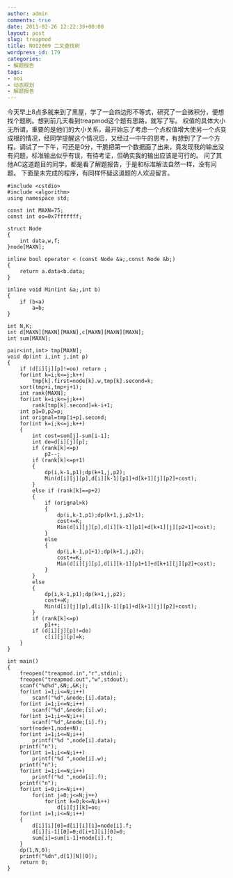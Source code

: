 ```yaml
---
author: admin
comments: true
date: 2011-02-26 12:22:39+00:00
layout: post
slug: treapmod
title: NOI2009 二叉查找树
wordpress_id: 179
categories:
- 解题报告
tags:
- noi
- 动态规划
- 解题报告
---
```


今天早上8点多就来到了黑屋，学了一会四边形不等式，研究了一会微积分，便想找个题刷。想到前几天看到treapmod这个题有思路，就写了写。
权值的具体大小无所谓，重要的是他们的大小关系，最开始忘了考虑一个点权值增大使另一个点变成根的情况，经同学提醒这个情况后，又经过一中午的思考，有想到了了一个方程。调试了一下午，可还是0分，干脆把第一个数据画了出来，竟发现我的输出没有问题，标准输出似乎有误，有待考证，但确实我的输出应该是可行的。
问了其他AC这道题目的同学，都是看了解题报告，于是和标准解法自然一样，没有问题。
下面是未完成的程序，有同样怀疑这道题的人欢迎留言。

    
    
    #include <cstdio>
    #include <algorithm>
    using namespace std;
    
    const int MAXN=75;
    const int oo=0x7fffffff;
    
    struct Node
    {
    	int data,w,f;
    }node[MAXN];
    
    inline bool operator < (const Node &a;,const Node &b;)
    {
    	return a.data<b.data;
    }
    
    inline void Min(int &a;,int b)
    {
    	if (b<a)
    		a=b;
    }
    
    int N,K;
    int d[MAXN][MAXN][MAXN],c[MAXN][MAXN][MAXN];
    int sum[MAXN];
    
    pair<int,int> tmp[MAXN];
    void dp(int i,int j,int p)
    {
    	if (d[i][j][p]!=oo) return ;
    	for(int k=i;k<=j;k++)
    		tmp[k].first=node[k].w,tmp[k].second=k;	
    	sort(tmp+i,tmp+j+1);
    	int rank[MAXN];
    	for(int k=i;k<=j;k++)
    		rank[tmp[k].second]=k-i+1;
    	int p1=0,p2=p;
    	int orignal=tmp[i+p].second;
    	for(int k=i;k<=j;k++)
    	{
    		int cost=sum[j]-sum[i-1];
    		int de=d[i][j][p];
    		if (rank[k]<=p)
    			p2--;
    		if (rank[k]<=p+1)
    		{
    			dp(i,k-1,p1);dp(k+1,j,p2);
    			Min(d[i][j][p],d[i][k-1][p1]+d[k+1][j][p2]+cost);
    		}
    		else if (rank[k]==p+2)
    		{
    			if (orignal>k)
    			{
    				dp(i,k-1,p1);dp(k+1,j,p2+1);
    				cost+=K;
    				Min(d[i][j][p],d[i][k-1][p1]+d[k+1][j][p2+1]+cost);
    			}
    			else
    			{
    				dp(i,k-1,p1+1);dp(k+1,j,p2);
    				cost+=K;
    				Min(d[i][j][p],d[i][k-1][p1+1]+d[k+1][j][p2]+cost);
    			}
    		}
    		else
    		{
    			dp(i,k-1,p1);dp(k+1,j,p2);
    			cost+=K;
    			Min(d[i][j][p],d[i][k-1][p1]+d[k+1][j][p2]+cost);
    		}
    		if (rank[k]<=p)
    			p1++;
    		if (d[i][j][p]!=de)
    			c[i][j][p]=k;
    	}
    }
    
    int main()
    {
    	freopen("treapmod.in","r",stdin);
    	freopen("treapmod.out","w",stdout);
    	scanf("%d%d",&N;,&K;);
    	for(int i=1;i<=N;i++)
    		scanf("%d",&node;[i].data);
    	for(int i=1;i<=N;i++)
    		scanf("%d",&node;[i].w);
    	for(int i=1;i<=N;i++)
    		scanf("%d",&node;[i].f);
    	sort(node+1,node+N);
    	for(int i=1;i<=N;i++)
    		printf("%d ",node[i].data);
    	printf("n");
    	for(int i=1;i<=N;i++)
    		printf("%d ",node[i].w);
    	printf("n");
    	for(int i=1;i<=N;i++)
    		printf("%d ",node[i].f);
    	printf("n");
    	for(int i=0;i<=N;i++)
    		for(int j=0;j<=N;j++)
    			for(int k=0;k<=N;k++)
    				d[i][j][k]=oo;
    	for(int i=1;i<=N;i++)
    	{
    		d[i][i][0]=d[i][i][1]=node[i].f;
    		d[i][i-1][0]=0;d[i+1][i][0]=0;
    		sum[i]=sum[i-1]+node[i].f;
    	}	
    	dp(1,N,0);
    	printf("%dn",d[1][N][0]);
    	return 0;
    }
    
